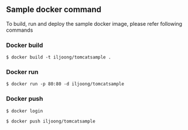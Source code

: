 ## Sample docker command
To build, run and deploy the sample docker image, please refer following commands

### Docker build
```
$ docker build -t iljoong/tomcatsample .
```

### Docker run
```
$ docker run -p 80:80 -d iljoong/tomcatsample
```

### Docker push
```
$ docker login

$ docker push iljoong/tomcatsample
```